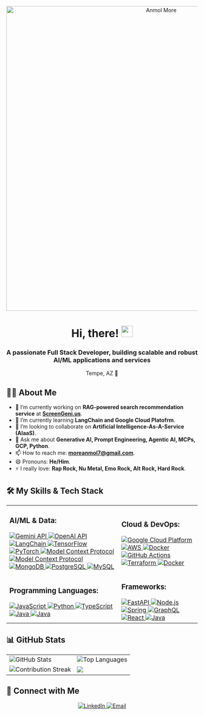 <p align="center">
  <img src="https://capsule-render.vercel.app/api?type=venom&height=300&color=0:AA3333,100:3333AA&text=Anmol%20More&section=header&textBg=false&animation=twinkling&fontColor=F7F7F7" alt="Anmol More" width="800"/>
</p>

<div id="header" align="center">
  <h1>
    Hi, there!
    <img src="https://media.giphy.com/media/hvRJCLFzcasrR4ia7z/giphy.gif" width="30px"/>
  </h1>
  <h3>A passionate Full Stack Developer, building scalable and robust AI/ML applications and services</h3>
  Tempe, AZ 📍
</div>

## 👨‍💻 About Me

- 🔭 I’m currently working on **RAG-powered search recommendation service** at [**ScreenGeni.us**](https://screengeni.us).
- 🌱 I’m currently learning **LangChain and Google Cloud Platofrm**.
- 👯 I’m looking to collaborate on **Artificial Intelligence-As-A-Service (AIaaS)**.
- 💬 Ask me about **Generative AI, Prompt Engineering, Agentic AI, MCPs, GCP, Python**.
- 📫 How to reach me: **moreanmol7@gmail.com**.
- 😄 Pronouns: **He/Him**.
- ⚡ I really love: **Rap Rock, Nu Metal, Emo Rock, Alt Rock, Hard Rock**.

## 🛠️ My Skills & Tech Stack

<table>
  <tr>
    <td>
      <h3>AI/ML & Data:</h3>
      <a href="https://aistudio.google.com/" target="_blank" rel="noreferrer">
        <img src="https://img.shields.io/badge/Gemini_API-8E75B2?style=for-the-badge&logo=googlegemini&logoColor=white" alt="Gemini API"/>
      </a>
      <a href="https://platform.openai.com/" target="_blank" rel="noreferrer">
        <img src="https://img.shields.io/badge/OpenAI_API-412991?style=for-the-badge&logo=openai&logoColor=white" alt="OpenAI API">
      </a>
      <a href="https://langchain.com/" target="_blank" rel="noreferrer">
        <img src="https://img.shields.io/badge/LangChain-1C3C3C?style=for-the-badge&logo=langchain&logoColor=white" alt="LangChain">
      </a>
      <a href="https://tensorflow.org/" target="_blank" rel="noreferrer">
        <img src="https://img.shields.io/badge/TensorFlow-FF6F00?style=for-the-badge&logo=tensorflow&logoColor=white" alt="TensorFlow">
      </a>
      <a href="https://pytorch.org/" target="_blank" rel="noreferrer">
        <img src="https://img.shields.io/badge/PyTorch-EE4C2C?style=for-the-badge&logo=pytorch&logoColor=white" alt="PyTorch">
      </a>
      <a href="https://modelcontextprotocol.io/" target="_blank" rel="noreferrer">
        <img src="https://img.shields.io/badge/Model_Context_Protocol-000000?style=for-the-badge&logo=modelcontextprotocol&logoColor=white" alt="Model Context Protocol">
      </a>
      <a href="https://huggingface.co/" target="_blank" rel="noreferrer">
        <img src="https://img.shields.io/badge/HuggingFace-FFD21E?style=for-the-badge&logo=huggingface&logoColor=black" alt="Model Context Protocol">
      </a>
      <a href="https://www.mongodb.com/" target="_blank" rel="noreferrer">
        <img src="https://img.shields.io/badge/MongoDB-47A248?style=for-the-badge&logo=mongodb&logoColor=white" alt="MongoDB"/>
      </a>
      <a href="https://www.postgresql.org" target="_blank" rel="noreferrer">
        <img src="https://img.shields.io/badge/PostgreSQL-4169E1?style=for-the-badge&logo=postgresql&logoColor=white" alt="PostgreSQL"/>
      </a>
      <a href="https://www.mysql.com/" target="_blank" rel="noreferrer">
        <img src="https://img.shields.io/badge/MySQL-4479A1?style=for-the-badge&logo=mysql&logoColor=white" alt="MySQL"/>
      </a>
    </td>
    <td>
      <h3>Cloud & DevOps:</h3>
      <a href="https://cloud.google.com" target="_blank" rel="noreferrer">
        <img src="https://img.shields.io/badge/Google_Cloud-4285F4?style=for-the-badge&logo=google-cloud&logoColor=white" alt="Google Cloud Platform"/>
      </a>
      <a href="https://aws.amazon.com" target="_blank" rel="noreferrer">
        <img src="https://img.shields.io/badge/AWS-FF9900?style=for-the-badge&logo=aws" alt="AWS"/>
      </a>
      <a href="https://www.docker.com/" target="_blank" rel="noreferrer">
        <img src="https://img.shields.io/badge/Docker-2496ED?style=for-the-badge&logo=docker&logoColor=white" alt="Docker"/>
      </a>
      <a href="https://github.com/features/actions" target="_blank" rel="noreferrer">
        <img src="https://img.shields.io/badge/GitHub_Actions-2088FF?style=for-the-badge&logo=githubactions&logoColor=white" alt="GitHub Actions"/>
      </a>
      <a href="https://developer.hashicorp.com/terraform" target="_blank" rel="noreferrer">
        <img src="https://img.shields.io/badge/Terraform-844FBA?style=for-the-badge&logo=terraform&logoColor=white" alt="Terraform"/>
      </a>
      <a href="https://firebase.google.com/" target="_blank" rel="noreferrer">
        <img src="https://img.shields.io/badge/Firebase-DD2C00?style=for-the-badge&logo=firebase&logoColor=white" alt="Docker"/>
      </a>
    </td>
  </tr>
  <tr>
    <td>
      <h3>Programming Languages:</h3>
      <a href="https://developer.mozilla.org/en-US/docs/Web/JavaScript" target="_blank" rel="noreferrer">
        <img src="https://img.shields.io/badge/JavaScript-F7DF1E?style=for-the-badge&logo=javascript&logoColor=black" alt="JavaScript"/>
      </a>
      <a href="https://www.python.org" target="_blank" rel="noreferrer">
        <img src="https://img.shields.io/badge/Python-3776AB?style=for-the-badge&logo=python&logoColor=white" alt="Python"/>
      </a>
      <a href="https://www.typescriptlang.org/" target="_blank" rel="noreferrer">
        <img src="https://img.shields.io/badge/TypeScript-3178C6?style=for-the-badge&logo=typescript&logoColor=white" alt="TypeScript"/>
      </a>
      <a href="https://www.java.com" target="_blank" rel="noreferrer">
        <img src="https://img.shields.io/badge/Java-ED8B00?style=for-the-badge&logo=openjdk&logoColor=white" alt="Java"/>
      </a>
      <a href="https://dart.dev/" target="_blank" rel="noreferrer">
        <img src="https://img.shields.io/badge/Dart-0175C2?style=for-the-badge&logo=dart&logoColor=white" alt="Java"/>
      </a>
    </td>
    <td>
      <h3>Frameworks:</h3>
      <a href="https://fastapi.tiangolo.com/" target="_blank" rel="noreferrer">
        <img src="https://img.shields.io/badge/FastAPI-009688?style=for-the-badge&logo=fastapi&logoColor=white" alt="FastAPI"/>
      </a>
      <a href="https://nodejs.org" target="_blank" rel="noreferrer">
        <img src="https://img.shields.io/badge/Node.js-339933?style=for-the-badge&logo=node.js&logoColor=white" alt="Node.js"/>
      </a>
      <a href="https://spring.io" target="_blank" rel="noreferrer">
        <img src="https://img.shields.io/badge/Spring-6DB33F?style=for-the-badge&logo=spring&logoColor=white" alt="Spring"/>
      </a>
      <a href="https://graphql.org" target="_blank" rel="noreferrer">
        <img src="https://img.shields.io/badge/GraphQL-E10098?style=for-the-badge&logo=graphql&logoColor=white" alt="GraphQL"/>
      </a>
      <a href="https://reactjs.org/" target="_blank" rel="noreferrer">
        <img src="https://img.shields.io/badge/React-61DAFB?style=for-the-badge&logo=react&logoColor=black" alt="React"/>
      </a>
      <a href="https://flutter.dev/" target="_blank" rel="noreferrer">
        <img src="https://img.shields.io/badge/Flutter-02569B?style=for-the-badge&logo=dart&logoColor=white" alt="Java"/>
      </a>
    </td>
  </tr>
</table>

## 📊 GitHub Stats

<table>
  <tr>
    <td>
      <img src="https://github-readme-stats.vercel.app/api?username=ZigTheUltimate&show_icons=true&theme=dracula&include_all_commits=true&count_private=true" alt="GitHub Stats"/>
    </td>
    <td>
      <img src="https://github-readme-stats.vercel.app/api/top-langs/?username=ZigTheUltimate&layout=compact&langs_count=8&theme=dracula" alt="Top Languages"/>
    </td>
  <tr>
    <td>
      <img src="https://github-readme-streak-stats.herokuapp.com/?user=ZigTheUltimate&theme=dracula" alt="Contribution Streak"/>
    </td>
    <td>
      <img src="https://github-profile-trophy.vercel.app/?username=ZigTheUltimate&theme=radical&no-frame=true&no-bg=true&margin-w=4&column=4"/>
    </td>
  </tr>
</table>

## 🤝 Connect with Me

<p align="center">
  <a href="https://www.linkedin.com/in/moreanmol7">
    <img src="https://img.shields.io/badge/LinkedIn-0A66C2?style=for-the-badge" alt="LinkedIn"/>
  </a>
  <a href="mailto:moreanmol7@gmail.com">
    <img src="https://img.shields.io/badge/Email-D14836?style=for-the-badge&logo=gmail&logoColor=white" alt="Email"/>
  </a>
</p>
